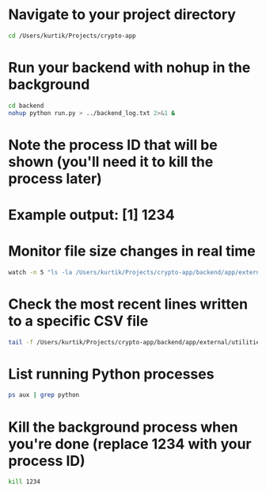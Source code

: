 # Navigate to your project directory
```bash
cd /Users/kurtik/Projects/crypto-app
```

# Run your backend with nohup in the background
```bash
cd backend
nohup python run.py > ../backend_log.txt 2>&1 &
```

# Note the process ID that will be shown (you'll need it to kill the process later)
# Example output: [1] 1234

# Monitor file size changes in real time
```bash
watch -n 5 "ls -la /Users/kurtik/Projects/crypto-app/backend/app/external/utilities/*.csv"
```

# Check the most recent lines written to a specific CSV file
```bash
tail -f /Users/kurtik/Projects/crypto-app/backend/app/external/utilities/crypto_arbitrage_3_*.csv
```

# List running Python processes
```bash
ps aux | grep python
```

# Kill the background process when you're done (replace 1234 with your process ID)
```bash
kill 1234
```